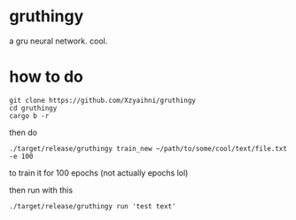 # gruthingy
a gru neural network. cool.

# how to do
```
git clone https://github.com/Xzyaihni/gruthingy
cd gruthingy
cargo b -r
```

then do
```
./target/release/gruthingy train_new ~/path/to/some/cool/text/file.txt -e 100
```
to train it for 100 epochs (not actually epochs lol)

then run with this
```
./target/release/gruthingy run 'test text'
```
